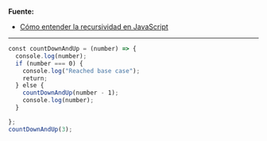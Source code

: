 **Fuente:**
- [Cómo entender la recursividad en JavaScript](https://www.freecodecamp.org/espanol/news/como-entender-recursividad-en-javascript/)


---
```js
const countDownAndUp = (number) => {
  console.log(number);
  if (number === 0) {
    console.log("Reached base case");
    return;
  } else {
    countDownAndUp(number - 1);
    console.log(number);
  }

};
countDownAndUp(3);
```

